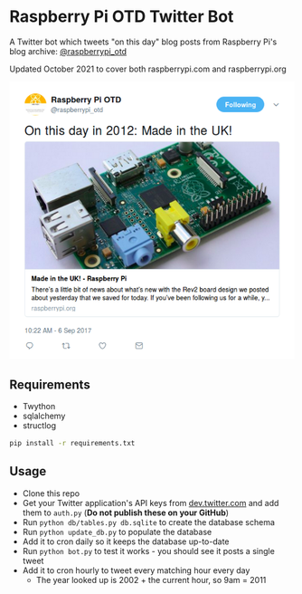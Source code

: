 # Raspberry Pi OTD Twitter Bot

A Twitter bot which tweets "on this day" blog posts from Raspberry Pi's blog
archive: [@raspberrypi_otd](https://twitter.com/raspberrypi_otd)

Updated October 2021 to cover both raspberrypi.com and raspberrypi.org

![](made-in-the-uk.png)

## Requirements

- Twython
- sqlalchemy
- structlog

```bash
pip install -r requirements.txt
```

## Usage

- Clone this repo
- Get your Twitter application's API keys from [dev.twitter.com](http://dev.twitter.com/)
and add them to `auth.py` (**Do not publish these on your GitHub**)
- Run `python db/tables.py db.sqlite` to create the database schema
- Run `python update_db.py` to populate the database
- Add it to cron daily so it keeps the database up-to-date
- Run `python bot.py` to test it works - you should see it posts a single tweet
- Add it to cron hourly to tweet every matching hour every day
    - The year looked up is 2002 + the current hour, so 9am = 2011
